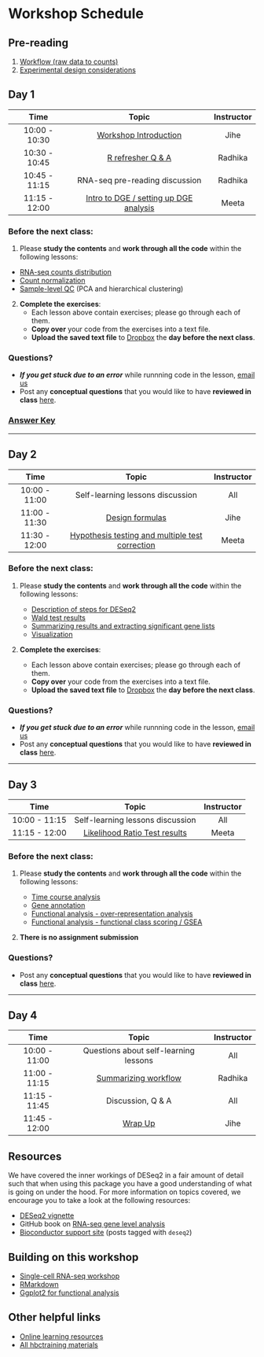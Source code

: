 # Workshop Schedule

## Pre-reading

1. [Workflow (raw data to counts)](../lessons/01a_RNAseq_processing_workflow.md)
1. [Experimental design considerations](../lessons/experimental_planning_considerations.md)

## Day 1

| Time            |  Topic  | Instructor |
|:------------------------:|:------------------------------------------------:|:--------:|
| 10:00 - 10:30 | [Workshop Introduction](../lectures/Intro_to_workshop_all.pdf) | Jihe |
| 10:30 - 10:45 | [R refresher Q & A](../lessons/R_refresher.md) | Radhika |
| 10:45 - 11:15 | RNA-seq pre-reading discussion | Radhika |
| 11:15 - 12:00 | [Intro to DGE / setting up DGE analysis](../lessons/01b_DGE_setup_and_overview.md) | Meeta |

### Before the next class:

1. Please **study the contents** and **work through all the code** within the following lessons:
  * [RNA-seq counts distribution](../lessons/01c_RNAseq_count_distribution.md)
  * [Count normalization](../lessons/02_DGE_count_normalization.md)
  * [Sample-level QC](../lessons/03_DGE_QC_analysis.md) (PCA and hierarchical clustering)

2. **Complete the exercises**:
   * Each lesson above contain exercises; please go through each of them.
   * **Copy over** your code from the exercises into a text file. 
   * **Upload the saved text file** to [Dropbox](https://www.dropbox.com/request/Ai2fgb6dI0ZFDcTn9MoX) the **day before the next class**.

### Questions?
* ***If you get stuck due to an error*** while runnning code in the lesson, [email us](mailto:hbctraining@hsph.harvard.edu) 
* Post any **conceptual questions** that you would like to have **reviewed in class** [here](https://PollEv.com/hbctraining945).

### [Answer Key](../homework/DGE_assignment_1_answer_key.R)

---

## Day 2

| Time            |  Topic  | Instructor |
|:------------------------:|:------------------------------------------------:|:--------:|
| 10:00 - 11:00 | Self-learning lessons discussion | All |
| 11:00 - 11:30 | [Design formulas](../lessons/04a_design_formulas.md)  | Jihe |
| 11:30 - 12:00 | [Hypothesis testing and multiple test correction](../lessons/05a_hypothesis_testing.md) | Meeta |

### Before the next class:

1. Please **study the contents** and **work through all the code** within the following lessons:
    * [Description of steps for DESeq2](../lessons/04b_DGE_DESeq2_analysis.md)
    * [Wald test results](../lessons/05b_wald_test_results.md)
    * [Summarizing results and extracting significant gene lists](../lessons/05c_summarizing_results.md)
    * [Visualization](../lessons/06_DGE_visualizing_results.md)

2. **Complete the exercises**:
   * Each lesson above contain exercises; please go through each of them.
   * **Copy over** your code from the exercises into a text file. 
   * **Upload the saved text file** to [Dropbox](https://www.dropbox.com/request/aRgBYiqR8dbAMq1qei3a) the **day before the next class**.

### Questions?
* ***If you get stuck due to an error*** while runnning code in the lesson, [email us](mailto:hbctraining@hsph.harvard.edu) 
* Post any **conceptual questions** that you would like to have **reviewed in class** [here](https://PollEv.com/hbctraining945).

---

## Day 3

| Time            |  Topic  | Instructor |
|:------------------------:|:------------------------------------------------:|:--------:|
| 10:00 - 11:15 | Self-learning lessons discussion | All |
| 11:15 - 12:00 | [Likelihood Ratio Test results](../lessons/08a_DGE_LRT_results.md) | Meeta |

### Before the next class:

1. Please **study the contents** and **work through all the code** within the following lessons:
    * [Time course analysis](../lessons/08b_time_course_analyses.md)
    * [Gene annotation](../lessons/genomic_annotation.md)
    * [Functional analysis - over-representation analysis](../lessons/10_FA_over-representation_analysis.md)
    * [Functional analysis - functional class scoring / GSEA](../lessons/11_FA_functional_class_scoring.md)

2. **There is no assignment submission**

### Questions?
* Post any **conceptual questions** that you would like to have **reviewed in class** [here](https://PollEv.com/hbctraining945).

---

## Day 4

| Time            |  Topic  | Instructor |
|:------------------------:|:------------------------------------------------:|:--------:|
| 10:00 - 11:00 | Questions about self-learning lessons | All |
| 11:00 - 11:15 | [Summarizing workflow](../lessons/07_DGE_summarizing_workflow.md) | Radhika |
| 11:15 - 11:45 | Discussion, Q & A | All |
| 11:45 - 12:00 | [Wrap Up](../lectures/Workshop_wrapup_dfhcc.pdf) | Jihe |


## Resources
We have covered the inner workings of DESeq2 in a fair amount of detail such that when using this package you have a good understanding of what is going on under the hood. For more information on topics covered, we encourage you to take a look at the following resources:

* [DESeq2 vignette](http://bioconductor.org/packages/devel/bioc/vignettes/DESeq2/inst/doc/DESeq2.html#theory-behind-deseq2)
* GitHub book on [RNA-seq gene level analysis](http://genomicsclass.github.io/book/pages/rnaseq_gene_level.html)
* [Bioconductor support site](https://support.bioconductor.org/t/deseq2/) (posts tagged with `deseq2`) 

## Building on this workshop
* [Single-cell RNA-seq workshop](https://hbctraining.github.io/scRNA-seq/)
* [RMarkdown](https://hbctraining.github.io/Training-modules/Rmarkdown/)
* [Ggplot2 for functional analysis](https://hbctraining.github.io/Training-modules/Tidyverse_ggplot2/lessons/ggplot2.html)

## Other helpful links
* [Online learning resources](https://hbctraining.github.io/bioinformatics_online/lists/online_trainings.html)
* [All hbctraining materials](https://hbctraining.github.io/main)
